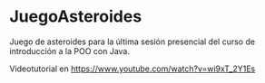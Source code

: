 # JuegoAsteroides
Juego de asteroides para la última sesión presencial del curso de introducción a la POO con Java.

Videotutorial en https://www.youtube.com/watch?v=wi9xT_2Y1Es

